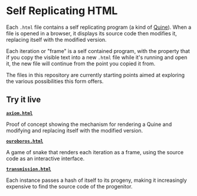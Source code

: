 # Self Replicating HTML

Each `.html` file contains a self replicating program (a kind of [Quine](https://en.wikipedia.org/wiki/Quine_%28computing%29)). When a file is opened in a browser, it displays its source code then modifies it, replacing itself with the modified version.

Each iteration or "frame" is a self contained program, with the property that if you copy the visible text into a new `.html` file while it's running and open it, the new file will continue from the point you copied it from.

The files in this repository are currently starting points aimed at exploring the various possibilities this form offers.

## Try it live

**[`axiom.html`](https://self-replicating-html.netlify.app/axiom.html)**

Proof of concept showing the mechanism for rendering a Quine and modifying and replacing itself with the modified version.

**[`ouroboros.html`](https://self-replicating-html.netlify.app/ouroboros.html)**

A game of snake that renders each iteration as a frame, using the source code as an interactive interface.

**[`transmission.html`](https://self-replicating-html.netlify.app/transmission.html)**

Each instance passes a hash of itself to its progeny, making it increasingly expensive to find the source code of the progenitor.
